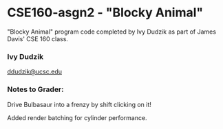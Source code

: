 # CSE160-asgn2 - "Blocky Animal"
"Blocky Animal" program code completed by Ivy Dudzik as part of James Davis' CSE 160 class.

### Ivy Dudzik
ddudzik@ucsc.edu

### Notes to Grader:
Drive Bulbasaur into a frenzy by shift clicking on it!

Added render batching for cylinder performance.
 
